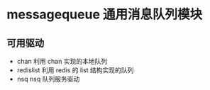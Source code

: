 # messagequeue 通用消息队列模块

## 可用驱动

- chan 利用 chan 实现的本地队列
- redislist 利用 redis 的 list 结构实现的队列
- nsq nsq 队列服务驱动
